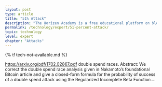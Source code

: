 ```yaml
---
layout: post
type: article
title: "51% Attack"
description: "The Horizen Academy is a free educational platform on blockchain technology, cryptocurrency, and privacy. This chapter is is not available yet. We add content frequently, sign up for our newsletter for notifications when it's released."
permalink: /technology/expert/51-percent-attack/
topic: technology
level: expert
chapter: "Attacks"
---
```


{% tf tech-not-available.md %}

https://arxiv.org/pdf/1702.02867.pdf double spend races.
Abstract: We correct the double spend race analysis given in Nakamoto’s foundational Bitcoin article and give a closed-form formula for the probability of success
of a double spend attack using the Regularized Incomplete Beta Function....

